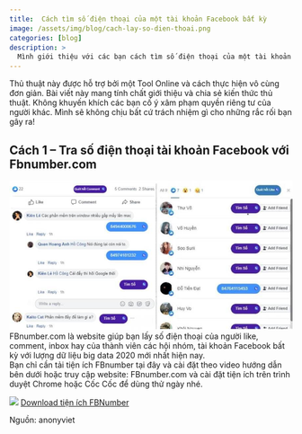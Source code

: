 ```yaml
---
title:  Cách tìm số điện thoại của một tài khoản Facebook bất kỳ
image: /assets/img/blog/cach-lay-so-dien-thoai.png
categories: [blog]
description: >
  Mình giới thiệu với các bạn cách tìm số điện thoại của một tài khoản Facebook bất kỳ. Thủ thuật này sẽ giúp bạn trong những trường hợp cần truy tìm số điện thoại của đối phương.
---
```


Thủ thuật này được hỗ trợ bởi một Tool Online và cách thực hiện vô cùng đơn giản. Bài viết này mang tính chất giới thiệu và chia sẻ kiến thức thủ thuật. Không khuyến khích các bạn cố ý xâm phạm quyền riêng tư của người khác. Mình sẽ không chịu bất cứ trách nhiệm gì cho những rắc rối bạn gây ra!  

## Cách 1 – Tra số điện thoại tài khoản Facebook với Fbnumber.com  
   

![Tra số điện thoại tài khoản Facebook với Fbnumber.com](/assets/img/blog/cach-lay-so-dien-thoai-2.jpg)
FBnumber.com là website giúp bạn lấy số điện thoại của người like, comment, inbox hay của thành viên các hội nhóm, tài khoản Facebook bất kỳ với lượng dữ liệu big data 2020 mới nhất hiện nay.  
Bạn chỉ cần tải tiện ích FBnumber tại đây và cài đặt theo video hướng dẫn bên dưới hoặc truy cập website: FBnumber.com và cài đặt tiện ích trên trình duyệt Chrome hoặc Cốc Cốc để dùng thử ngày nhé.

[![](http://img.youtube.com/vi/_aNZfHPMTSY/0.jpg)](http://www.youtube.com/watch?v=_aNZfHPMTSY "")
[Download tiện ích FBNumber](https://fbnumber.com/api/v1/download/extension/timkiemdata)


Nguồn: anonyviet
